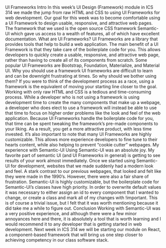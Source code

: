 UI Frameworks
Intro
In this week’s UI Design (Framework) module in ICS 314 we made the jump from raw HTML and CSS to using UI Frameworks for web development. Our goal for this week was to become comfortable using a UI Framework to design usable, responsive, and attractive web pages. The framework that we used is the open source CSS framework Semantic-UI which gave us access to a wealth of features, all of which have excellent documentation.
What are UI Frameworks?
UI Frameworks are a library that provides tools that help to build a web application. The main benefit of a UI Framework is that they take care of the boilerplate code for you. This allows developers to quickly create a usable, responsive, and attractive web page, rather than having to create all of its components from scratch. Some popular UI Frameworks are Bootstrap, Foundation, Materialize, and Material UI.
Why you should use a framework
UI frameworks are difficult to learn and can be downright frustrating at times. So why should we bother using them? If you were to think of the development process as a race, using a framework is the equivalent of moving your starting line closer to the goal. Working with only raw HTML and CSS is a tedious and time-consuming process. While a developer who is not using a framework is using development time to create the many components that make up a webpage, a developer who does elect to use a framework will instead be able to use that time to focus on higher order problems like the look and feel of the web application. Because UI Frameworks handle the boilerplate code for you, that time can be spent tweaking the framework’s pre-made components to your liking. As a result, you get a more attractive product, with less time invested. It’s also important to note that many UI Frameworks are highly customizable. This allows more experience developers to fine tune to their hearts content, while also helping to prevent “cookie cutter” webpages. 
My experience with Semantic-UI
Using Semantic-UI was an absolute joy. My favorite part of semantic UI (and UI Frameworks in general) is getting to see results of your work almost immediately. Once we started using Semantic-UI for development, websites that we made suddenly had a modern look and feel. A stark contrast to our previous webpages, that looked and felt like they were made in the 1990’s. However, there were also a fair share of frustration. Semantic-UI is highly customizable, but the boilerplate code for Semantic-UI’s classes have high priority. In order to overwrite default values it was necessary to either assign an id to every component that I wanted to change, or create a class and mark all of my changes with !important. This is of course a trivial issue, but I felt that it was worth mentioning because it did take me a while to figure out. 
Conclusion
Working with Semantic-UI was a very positive experience, and although there were a few minor annoyances here and there, it is absolutely a tool that is worth learning and I would recommend it to any developer that is getting started in web development. Next week in ICS 314 we will be starting our module on React, a component-based framework that will bring us one step closer to achieving competency in our class software stack.
